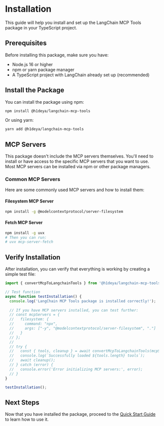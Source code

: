 # Installation

This guide will help you install and set up the LangChain MCP Tools package in your TypeScript project.

## Prerequisites

Before installing this package, make sure you have:

- Node.js 16 or higher
- npm or yarn package manager
- A TypeScript project with LangChain already set up (recommended)

## Install the Package

You can install the package using npm:

```bash
npm install @h1deya/langchain-mcp-tools
```

Or using yarn:

```bash
yarn add @h1deya/langchain-mcp-tools
```

## MCP Servers

This package doesn't include the MCP servers themselves. You'll need to install or have access to the specific MCP servers that you want to use. Most MCP servers can be installed via npm or other package managers.

### Common MCP Servers

Here are some commonly used MCP servers and how to install them:

#### Filesystem MCP Server

```bash
npm install -g @modelcontextprotocol/server-filesystem
```

#### Fetch MCP Server

```bash
npm install -g uvx
# Then you can run:
# uvx mcp-server-fetch
```

## Verify Installation

After installation, you can verify that everything is working by creating a simple test file:

```typescript
import { convertMcpToLangchainTools } from '@h1deya/langchain-mcp-tools';

// Test function
async function testInstallation() {
  console.log('LangChain MCP Tools package is installed correctly!');
  
  // If you have MCP servers installed, you can test further:
  // const mcpServers = {
  //   filesystem: {
  //     command: "npx",
  //     args: ["-y", "@modelcontextprotocol/server-filesystem", "."]
  //   }
  // };
  // 
  // try {
  //   const { tools, cleanup } = await convertMcpToLangchainTools(mcpServers);
  //   console.log(`Successfully loaded ${tools.length} tools`);
  //   await cleanup();
  // } catch (error) {
  //   console.error('Error initializing MCP servers:', error);
  // }
}

testInstallation();
```

## Next Steps

Now that you have installed the package, proceed to the [Quick Start Guide](/getting-started/quick-start.md) to learn how to use it.
